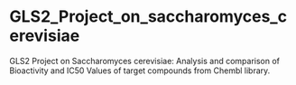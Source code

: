# GLS2_Project_on_saccharomyces_cerevisiae
GLS2 Project on Saccharomyces cerevisiae: Analysis and comparison of Bioactivity and IC50 Values of target compounds from Chembl library. 
